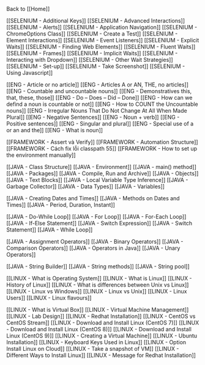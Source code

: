 Back to [[Home]]

[[SELENIUM - Additional Keys]]
[[SELENIUM - Advanced Interactions]]
[[SELENIUM - Alerts]]
[[SELENIUM - Application Navigation]]
[[SELENIUM - ChromeOptions Class]]
[[SELENIUM - Create a Test]]
[[SELENIUM - Element Interactions]]
[[SELENIUM - Event Listeners]]
[[SELENIUM - Explicit Waits]]
[[SELENIUM - Finding Web Elements]]
[[SELENIUM - Fluent Waits]]
[[SELENIUM - Frames]]
[[SELENIUM - Implicit Waits]]
[[SELENIUM - Interacting with Dropdown]]
[[SELENIUM - Other Wait Strategies]]
[[SELENIUM - Set-up]]
[[SELENIUM - Take Screenshot]]
[[SELENIUM - Using Javascript]]

[[ENG - Article or no article]]
[[ENG - Articles A or AN, THE, no articles]]
[[ENG - Countable and uncountable nouns]]
[[ENG - Demonstratives this, that, these, those]]
[[ENG - Do – Does – Did – Done]]
[[ENG - How can we defind a noun is countable or not]]
[[ENG - How to COUNT the Uncountable nouns]]
[[ENG - Irregular Nouns That Do Not Change At All When Made Plural]]
[[ENG - Negative Sentences]]
[[ENG - Noun + verb]]
[[ENG - Positive sentences]]
[[ENG - Singular and plural]]
[[ENG - Special use of a or an and the]]
[[ENG - What is noun]]

[[FRAMEWORK - Assert và Verify]]
[[FRAMEWORK - Automation Structure]]
[[FRAMEWORK - Cách fix lỗi classpath 55]]
[[FRAMEWORK - How to set up the environment manually]]

[[JAVA - Class Structure]]
[[JAVA - Environment]]
[[JAVA - main() method]]
[[JAVA - Packages]]
[[JAVA - Compile, Run and Archive]]
[[JAVA - Objects]]
[[JAVA - Text Blocks]]
[[JAVA - Local Variable Type Inference]]
[[JAVA - Garbage Collector]]
[[JAVA - Data Types]]
[[JAVA - Variables]]

[[JAVA - Creating Dates and Times]]
[[JAVA - Methods on Dates and Times]]
[[JAVA - Period, Duration, Instant]]

[[JAVA - Do-While Loop]]
[[JAVA - For Loop]]
[[JAVA - For-Each Loop]]
[[JAVA - If-Else Statement]]
[[JAVA - Switch Expression]]
[[JAVA - Switch Statement]]
[[JAVA - While Loop]]

[[JAVA - Assignment Operators]]
[[JAVA - Binary Operators]]
[[JAVA - Comparison Operators]]
[[JAVA - Operators in Java]]
[[JAVA - Unary Operators]]

[[JAVA - String Builder]]
[[JAVA - String methods]]
[[JAVA - String pool]]

[[LINUX - What is Operating System]]
[[LINUX - What is Linux]]
[[LINUX - History of Linux]]
[[LINUX - What is differences between Unix vs Linux]]
[[LINUX - Linux vs Windows]]
[[LINUX - Linux vs Unix]]
[[LINUX - Linux Users]]
[[LINUX - Linux flavours]]

[[LINUX - What is Virtual Box]]
[[LINUX - Virtual Machine Management]]
[[LINUX - Lab Design]]
[[LINUX - Redhat Installation]]
[[LINUX - CentOS vs CentOS Stream]]
[[LINUX - Download and Install Linux (CentOS 7)]]
[[LINUX - Download and Install Linux (CentOS 8)]]
[[LINUX - Download and Install Linux (CentOS 9)]]
[[LINUX - Creating a Virtual Machine]]
[[LINUX - Ubuntu Installation]]
[[LINUX - Keyboard Keys Used in Linux]]
[[LINUX - Option Install Linux on Cloud]]
[[LINUX - Take a snapshot of VM]]
[[LINUX - Different Ways to Install Linux]]
[[LINUX - Message for Redhat Installation]]


